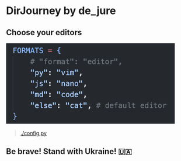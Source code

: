 # DirJourney by de_jure

## Choose your editors

![](images/formats.png)
> [./config.py](/config.py)

## Be brave! Stand with Ukraine! :ukraine:
